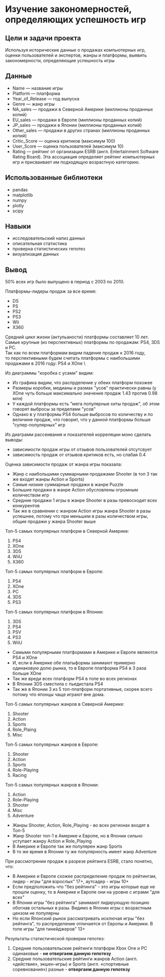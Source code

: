 # Изучение закономерностей, определяющих успешность игр


## Цели и задачи проекта

Используя исторические данные о продажах компьютерных игр, оценки пользователей и экспертов, жанры и платформы, выявить закономерности, определяющие успешность игры 

## Данные

- Name — название игры
- Platform — платформа
- Year_of_Release — год выпуска
- Genre — жанр игры
- NA_sales — продажи в Северной Америке (миллионы проданных копий)
- EU_sales — продажи в Европе (миллионы проданных копий)
- JP_sales — продажи в Японии (миллионы проданных копий)
- Other_sales — продажи в других странах (миллионы проданных копий)
- Critic_Score — оценка критиков (максимум 100)
- User_Score — оценка пользователей (максимум 10)
- Rating — рейтинг от организации ESRB (англ. Entertainment Software Rating Board). Эта ассоциация определяет рейтинг компьютерных игр и присваивает им подходящую возрастную категорию.

## Использованные библиотеки

- pandas
- matplotlib
- numpy
- plotly
- scipy

## Навыки

- исследовательский нализ данных
- описательная статистика
- проверка статистических гепотез
- визуализация данных

## Вывод

50% всех игр было выпущено в период с 2003 по 2010.

Платформы-лидеры продаж за все время:
- DS
- PS
- PS2
- PS3
- Wii
- X360


Средний цикл жизни (актульаности) платформы составляет 10 лет. \
Самые крупные (из перспективных) платформы по продажам: PS4, 3DS и PC. \
Так как по всем платформам видим падение продаж к 2016 году, \
то перспективными будем считать платформы с наибольшими продажами в 2016 году: PS4 и XOne \

Из диаграммы "коробка с усами" видим:

- Из графика видим, что распрделение у обеих платформ похожее
- Размеры коробки, медианы и размах "усов" практически равны (у XOne чуть больше максимально значение продаж 1.43 против 0.98 млн)
- У каждой платформы есть "мега популярные хиты продаж", об этом говорят выбросы за пределами "усов"
- Однако в у платформы PS4 больше выбросов по количеству и по величине продаж, что говорит, что у данной платформы больше "супер-популярных" игр


Из диаграмм рассеивания и показателей корреляции моно сделать выводы:
- зависимости продаж игры от отзывов пользователей отсутсвует
- зависимость продаж от отзывов критиков есть, но слабая 0.4


Оценка зависимости продаж от жанра игры показала:
- Жанр с наибольшими суммарными продажами Shooter (в топ 3 так же входят жанры Action и Sports)
- Самые низкие суммарные продажи в жанре Puzzle
- Большие продажи в жанре Action обусловлены огромным количеством игр
- Средние продажи 1 игры в жанре Shooter в разы превосходит всех конкурентов
- Так же в сравнении с жанром Action игры жанра Shooter в разы успешнее, потому что при меньшем в разы количеством игры, общие продажи у жанра Shooter выше


Топ-5 самых популярных платформ в Северной Америке:
1. PS4
2. XOne
3. 3DS
4. WiiU
5. X360


Топ-5 самых популярных платформ в Европе:
1. PS4
2. XOne
3. PC
4. 3DS
5. PS3


Топ-5 самых популярных платформ в Японии:
1. 3DS
2. PS4
3. PSV
4. PS3
5. WiiU


- Самыми популярными платформами в Америке и Европе являются PS4 и XOne
- И, если в Америке обе платыформы занимают примерно одинаковую долю рынка, то в Европе платформа PS4 в 3 раза больше XOne
- Так же вреди всех платформ PS4 в топе во всех регионах
- В Японии 3DS сместила с пьедистала PS4
- Так же в Японии 3 из 5 топ-платформ портативные, скорее всего потому что японцы чаще играют вне дома.


Топ-5 самых популярных жанров в Северной Америке:
1. Shooter
2. Action
3. Sports
4. Role_Plaing
5. Misc


Топ-5 самых популярных жанров в Европе:
1. Shooter
2. Action
3. Sports
4. Role-Playing
5. Racing


Топ-5 самых популярных жанров в Японии:
1. Action
2. Role-Playing
3. Shooter
4. Misc
5. Adventure


- Жанры Shooter, Action, Role_Playing - во всех регионах входят в Топ-5
- Жанр Shooter топ-1 в Америке и Европе, но в Японии сильно уступает жанру Action и Role_Playing
- В Америке и Европе так же популярен жанр Sports
- В то же время в Японии ту же популярность имеет жанр Adventure


При рассмотрении продаж в разрезе рейтинга ESRB, стало понятно, что:
- В Америке и Европе схожее распределение продаж по рейтингам, лидер - игры "для взрослых" 17+, аутсадер - игры 10+
- Если предположить что "без рейтинга" - это игры которые еще не прошли оценку, то в Америке и Европе они на уровне с играми "для всех"
- В Японии игры "без рейтинга" занимают лидирующую позицию обогнав остальных в разы. Видимо в Японии игры с возрастным цензом не популярны
- Но если Японский рынок рассматривать исключая игры "без рейтинга", то распределение отличается от Европы и Америки. В топе игры "для тинейджеров" 13+


Результаты статистической проверки гепотез:
1. Средние пользовательские рейтинги платформ Xbox One и PC одинаковые - **не отвергаем данную гепотезу**
2. Средние пользовательские рейтинги жанров Action (англ. «действие», экшен-игры) и Sports (англ. «спортивные соревнования») разные - **отвергаем данную гепотезу**


